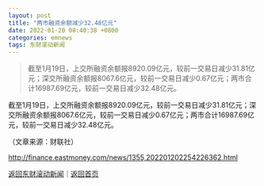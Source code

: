 ```yaml
---
layout: post
title: "两市融资余额减少32.48亿元"
date: 2022-01-20 08:40:38 +0800
categories: emnews
tags: 东财滚动新闻
---
```

> 截至1月19日，上交所融资余额报8920.09亿元，较前一交易日减少31.81亿元；深交所融资余额报8067.6亿元，较前一交易日减少0.67亿元；两市合计16987.69亿元，较前一交易日减少32.48亿元。

<p>截至1月19日，上交所融资余额报8920.09亿元，较前一交易日减少31.81亿元；深交所融资余额报8067.6亿元，较前一交易日减少0.67亿元；两市合计16987.69亿元，较前一交易日减少32.48亿元。</p><p class="em_media">（文章来源：财联社）</p>

<http://finance.eastmoney.com/news/1355,202201202254226362.html>

[返回东财滚动新闻](//finews.withounder.com/emnews/)｜[返回首页](//finews.withounder.com/)
